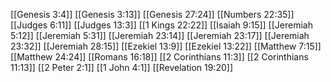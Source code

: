 [[Genesis 3:4]]
[[Genesis 3:13]]
[[Genesis 27:24]]
[[Numbers 22:35]]
[[Judges 6:11]]
[[Judges 13:3]]
[[1 Kings 22:22]]
[[Isaiah 9:15]]
[[Jeremiah 5:12]]
[[Jeremiah 5:31]]
[[Jeremiah 23:14]]
[[Jeremiah 23:17]]
[[Jeremiah 23:32]]
[[Jeremiah 28:15]]
[[Ezekiel 13:9]]
[[Ezekiel 13:22]]
[[Matthew 7:15]]
[[Matthew 24:24]]
[[Romans 16:18]]
[[2 Corinthians 11:3]]
[[2 Corinthians 11:13]]
[[2 Peter 2:1]]
[[1 John 4:1]]
[[Revelation 19:20]]
